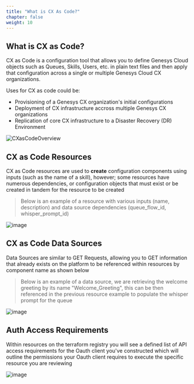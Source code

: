 ```yaml
---
title: "What is CX As Code?"
chapter: false
weight: 10
---
```


## What is CX as Code?

CX as Code is a configuration tool that allows you to define Genesys Cloud objects such as Queues, Skills, Users, etc. in plain text files and then apply that configuration across a single or multiple Genesys Cloud CX organizations.

Uses for CX as code could be:
- Provisioning of a Genesys CX organization's initial configurations
- Deployment of CX infrastructure accross multiple Genesys CX organizations
- Replication of core CX infrastructure to a Disaster Recovery (DR) Environment



![CXasCodeOverview](/images/CXasCodeOverview.jpg)


##

## CX as Code Resources

CX as Code resources are used to **create** configuration components using inputs (such as the name of a skill), however; some resources have numerous dependencies, or configuration objects that must exist or be created in tandem for the resource to be created

> Below is an example of a resource with various inputs (name, description) and data source dependencies (queue_flow_id, whisper_prompt_id)

![image](/images/CXResource.PNG)

## CX as Code Data Sources

Data Sources are similar to GET Requests, allowing you to GET information that already exists on the platform to be referenced within resources by component name as shown below

> Below is an example of a data source, we are retrieving the welcome greeting by its name "Welcome_Greeting", this can be then referenced in the previous resource example to populate the whisper prompt for the queue

![image](/images/CXDataSource.PNG)


## Auth Access Requirements

Within resources on the terraform registry you will see a defined list of API access requirements for the Oauth client you've constructed which will outline the permissions your Oauth client requires to execute the specific resource you are reviewing

![image](/images/CXAuthReq.PNG)
